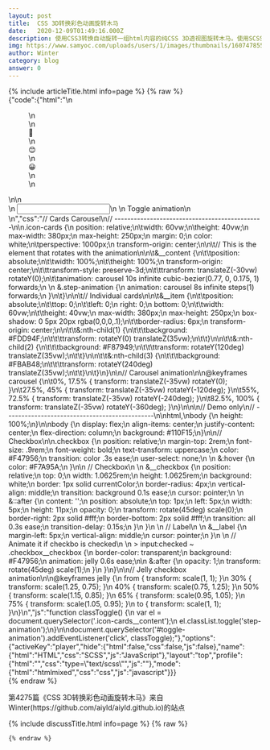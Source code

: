 ```yaml
---
layout: post
title:  CSS 3D转换彩色动画旋转木马
date:   2020-12-09T01:49:16.000Z
description: 使用CSS3转换自动旋转一组html内容的纯CSS 3D透视图旋转木马。使用SCSS实现，在线编辑SCSS.
img: https://www.samyoc.com/uploads/users/1/images/thumbnails/1607478550992.png
author: Winter
category: blog
answer: 0
---
```

<div class="article-root">
  <div class="article">
    {% include articleTitle.html info=page %}
    {% raw %}
    <div class="article-content">{"code":{"html":"<script type=\"text/javascript\" src=\"//unpkg.com/browser-scss@1.0.3/dist/browser-scss.min.js\"></script>\n<figure class=\"icon-cards mt-3\">\n  <div class=\"icon-cards__content\">\n    <div class=\"icon-cards__item d-flex align-items-center justify-content-center\"><span class=\"h1\">🙂</span></div>\n    <div class=\"icon-cards__item d-flex align-items-center justify-content-center\"><span class=\"h1\">😊</span></div>\n    <div class=\"icon-cards__item d-flex align-items-center justify-content-center\"><span class=\"h1\">😀</span></div>\n  </div>\n</figure>\n\n<div class=\"checkbox\">\n  <input class=\"d-none\" id=\"toggle-animation\" type=\"checkbox\" checked />\n  <label class=\"checkbox__checkbox\" for=\"toggle-animation\"></label>\n  <label class=\"checkbox__label\" for=\"toggle-animation\">Toggle animation</label>\n</div>\n","css":"// Cards Carousel\n// ----------------------------------------------\n\n.icon-cards {\n  position: relative;\n\twidth: 60vw;\n\theight: 40vw;\n  max-width: 380px;\n  max-height: 250px;\n  margin: 0;\n  color: white;\n\tperspective: 1000px;\n  transform-origin: center;\n\n\t// This is the element that rotates with the animation\n\n\t&__content {\n\t\tposition: absolute;\n\t\twidth: 100%;\n\t\theight: 100%;\n    transform-origin: center;\n\t\ttransform-style: preserve-3d;\n\t\ttransform: translateZ(-30vw) rotateY(0);\n\t\tanimation: carousel 10s infinite cubic-bezier(0.77, 0, 0.175, 1) forwards;\n    \n    &.step-animation {\n      animation: carousel 8s infinite steps(1) forwards;\n    }\n\t}\n\n\t// Individual cards\n\n\t&__item {\n\t\tposition: absolute;\n\t\ttop: 0;\n\t\tleft: 0;\n    right: 0;\n    bottom: 0;\n\t\twidth: 60vw;\n\t\theight: 40vw;\n    max-width: 380px;\n    max-height: 250px;\n    box-shadow: 0 5px 20px rgba(0,0,0,.1);\n\t\tborder-radius: 6px;\n    transform-origin: center;\n\n\t\t&:nth-child(1) {\n\t\t\tbackground: #FDD94F;\n\t\t\ttransform: rotateY(0) translateZ(35vw);\n\t\t}\n\n\t\t&:nth-child(2) {\n\t\t\tbackground: #F87949;\n\t\t\ttransform: rotateY(120deg) translateZ(35vw);\n\t\t}\n\n\t\t&:nth-child(3) {\n\t\t\tbackground: #FBAB48;\n\t\t\ttransform: rotateY(240deg) translateZ(35vw);\n\t\t}\n\t}\n}\n\n// Carousel animation\n\n@keyframes carousel {\n\t0%,  17.5%  { transform: translateZ(-35vw) rotateY(0); }\n\t27.5%, 45%  { transform: translateZ(-35vw) rotateY(-120deg); }\n\t55%, 72.5%  { transform: translateZ(-35vw) rotateY(-240deg); }\n\t82.5%, 100% { transform: translateZ(-35vw) rotateY(-360deg); }\n}\n\n\n// Demo only\n// ----------------------------------------------\n\nhtml,\nbody {\n  height: 100%;\n}\n\nbody {\n  display: flex;\n  align-items: center;\n  justify-content: center;\n  flex-direction: column;\n  background: #110F15;\n}\n\n// Checkbox\n\n.checkbox {\n  position: relative;\n  margin-top: 2rem;\n  font-size: .9rem;\n  font-weight: bold;\n  text-transform: uppercase;\n  color: #F47956;\n  transition: color .3s ease;\n  user-select: none;\n  \n  &:hover {\n    color: #F7A95A;\n  }\n\n  // Checkbox\n  \n  &__checkbox {\n    position: relative;\n    top: 0;\n    width: 1.0625rem;\n    height: 1.0625rem;\n    background: white;\n    border: 1px solid currentColor;\n    border-radius: 4px;\n    vertical-align: middle;\n    transition: background 0.1s ease;\n    cursor: pointer;\n    \n    &::after {\n      content: '';\n      position: absolute;\n      top: 1px;\n      left: 5px;\n      width: 5px;\n      height: 11px;\n      opacity: 0;\n      transform: rotate(45deg) scale(0);\n      border-right: 2px solid #fff;\n      border-bottom: 2px solid #fff;\n      transition: all 0.3s ease;\n      transition-delay: 0.15s;\n    }\n  }\n  \n  // Label\n  \n  &__label {\n    margin-left: 5px;\n    vertical-align: middle;\n    cursor: pointer;\n  }\n  \n  // Animate it if checkbo is checked\n  \n  > input:checked ~ .checkbox__checkbox {\n    border-color: transparent;\n    background: #F47956;\n    animation: jelly 0.6s ease;\n\n    &:after {\n      opacity: 1;\n      transform: rotate(45deg) scale(1);\n    }\n  }\n}\n\n// Jelly checkbox animation\n\n@keyframes jelly {\n  from { transform: scale(1, 1); }\n  30% { transform: scale(1.25, 0.75); }\n  40% { transform: scale(0.75, 1.25); }\n  50% { transform: scale(1.15, 0.85); }\n  65% { transform: scale(0.95, 1.05); }\n  75% { transform: scale(1.05, 0.95); }\n  to { transform: scale(1, 1); }\n}\n","js":"function classToggle() {\n  var el = document.querySelector('.icon-cards__content');\n  el.classList.toggle('step-animation');\n}\n\ndocument.querySelector('#toggle-animation').addEventListener('click', classToggle);"},"options":{"activeKey":"player","hide":{"html":false,"css":false,"js":false},"name":{"html":"HTML","css":"SCSS","js":"JavaScript"},"layout":"top","profile":{"html":"","css":"type=\"text/scss\"","js":""},"mode":{"html":"htmlmixed","css":"css","js":"javascript"}}}</div>
    {% endraw %}
  </div>
  <p class="winter_mark">第4275篇《CSS 3D转换彩色动画旋转木马》来自Winter(https://github.com/aiyld/aiyld.github.io)的站点</p>
  <div class="discuss-wrapper">
    {% include discussTitle.html info=page %}
    {% raw %}
    
    {% endraw %}
  </div>
<div>
